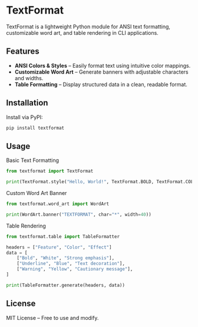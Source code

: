 # TextFormat

TextFormat is a lightweight Python module for ANSI text formatting, customizable word art, and table rendering in CLI applications.

## Features
- **ANSI Colors & Styles** – Easily format text using intuitive color mappings.
- **Customizable Word Art** – Generate banners with adjustable characters and widths.
- **Table Formatting** – Display structured data in a clean, readable format.

## Installation
Install via PyPI:
```sh
pip install textformat
```

## Usage
Basic Text Formatting
```python
from textformat import TextFormat

print(TextFormat.style("Hello, World!", TextFormat.BOLD, TextFormat.COLORS["blue"]))
```

Custom Word Art Banner

```python
from textformat.word_art import WordArt

print(WordArt.banner("TEXTFORMAT", char="*", width=40))
```

Table Rendering
```python
from textformat.table import TableFormatter

headers = ["Feature", "Color", "Effect"]
data = [
    ["Bold", "White", "Strong emphasis"],
    ["Underline", "Blue", "Text decoration"],
    ["Warning", "Yellow", "Cautionary message"],
]

print(TableFormatter.generate(headers, data))
```

## License

MIT License – Free to use and modify.
